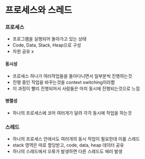 # 프로세스와 스레드 

### 프로세스
- 프로그램을 실행되어 돌아가고 있는 상태
- Code, Data, Stack, Heap으로 구성
- 자원 공유 x 

#### 동시성
- 프로세스 하나가 여러작업들을 돌아다니면서 일부분씩 진행하는것   
- 진행 중인 작업을 바꾸는것을 context switching이라함 
- 이 과정이 빨리 진행되어서 사람들은 마치 동시에 진행되는것으로 느낌

#### 병렬성
- 하나의 프로세스에 코어 여러개가 달려 각각 동시에 작업을 하는것 

### 스레드
- 하나의 프로세스 안에서도 여러개의 동시 작업이 필요한데 이를 스레드
- stack 영역은 따로 할당받고, code, data, heap 데이터 공유
- 하나의 스레드에서 오류가 발생하면 다른 스레드도 에러 발생